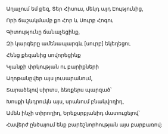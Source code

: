 Աղաչում եմ քեզ, Տեր Հիսուս, մեկդ այդ Էությունից,

Որի ճաշակմամբ քո Հոր և Սուրբ Հոգու

Գիտությունը ճանաչեցինք,

Զի կարգերը ամենապարգև [սուրբ] եկեղեցու

Հենց քեզանից սովորեցինք

Կյանքի փրկության ու բարիքների

Աղոթանըվեր այս լուսարանում,

Տարածելով սիրտս, ձեռքերս պարզած՝

Խոսքի կնդրուկն այս, սրանում բնակվողիդ,

Ամեն ինչի տիրողիդ, Երեքսրբյանիդ մատուցելով՝

Հավերժ ընծայում ենք բարեշնորհության այս բարբառով: